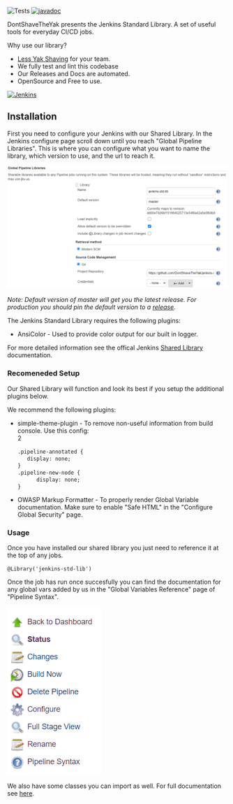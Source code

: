 ![Tests](https://github.com/DontShaveTheYak/jenkins-std-lib/workflows/Tests/badge.svg)
[![javadoc](https://javadoc.io/badge2/io.github.dontshavetheyak/jenkins-std-lib/javadoc.svg)](https://javadoc.io/doc/io.github.dontshavetheyak/jenkins-std-lib)

DontShaveTheYak presents the Jenkins Standard Library. A set of useful tools for everyday CI/CD jobs.

Why use our library?
* [Less Yak Shaving](https://seths.blog/2005/03/dont_shave_that/) for your team.
* We fully test and lint this codebase
* Our Releases and Docs are automated.
* OpenSource and Free to use.

[![Jenkins](https://cdn.freebiesupply.com/logos/large/2x/jenkins-logo-png-transparent.png)](https://www.jenkins.io/)

## Installation

First you need to configure your Jenkins with our Shared Library. In the Jenkins configure page scroll down
until you reach "Global Pipeline Libraries". This is where you can configure what you want to name the library, which version
to use, and the url to reach it.

![Configure](.images/configure.PNG)


*Note: Default version of master will get you the latest release. For production you should pin the default version to a [release](https://github.com/DontShaveTheYak/jenkins-std-lib/releases).*

The Jenkins Standard Library requires the following plugins:
* AnsiColor - Used to provide color output for our built in logger.

For more detailed information see the offical Jenkins [Shared Library](https://www.jenkins.io/doc/book/pipeline/shared-libraries/) documentation.

### Recomeneded Setup

Our Shared Library will function and look its best if you setup the additional plugins below.

We recommend the following plugins:
* simple-theme-plugin - To remove non-useful information from build console. Use this config:  
2
  ```
  .pipeline-annotated {
     display: none; 
  }
  .pipeline-new-node {
        display: none; 
  }
  ```
* OWASP Markup Formatter - To properly render Global Variable documentation. Make sure to enable "Safe HTML" in the "Configure Global Security" page.

### Usage

Once you have installed our shared library you just need to reference it at the top of any jobs.
```
@Library('jenkins-std-lib')
```

Once the job has run once succesfully you can find the documentation for any global vars added by us in the "Global Variables Reference" page
of "Pipeline Syntax".

![Pipeline Syntax](.images/pipeline_syntax.PNG)

We also have some classes you can import as well. For full documentation see [here](https://javadoc.io/doc/io.github.dontshavetheyak/jenkins-std-lib/latest/index.html).